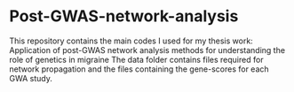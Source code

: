 # Post-GWAS-network-analysis
This repository contains the main codes I used for my thesis work: Application of post-GWAS network analysis methods for understanding the role of genetics in migraine
The data folder contains files required for network propagation and the files containing the gene-scores for each GWA study.
